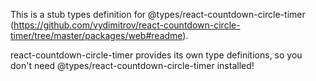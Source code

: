 This is a stub types definition for @types/react-countdown-circle-timer (https://github.com/vydimitrov/react-countdown-circle-timer/tree/master/packages/web#readme).

react-countdown-circle-timer provides its own type definitions, so you don't need @types/react-countdown-circle-timer installed!